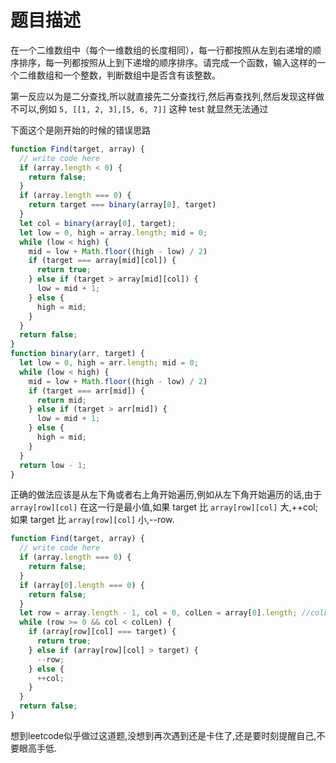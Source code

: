 # 题目描述

在一个二维数组中（每个一维数组的长度相同），每一行都按照从左到右递增的顺序排序，每一列都按照从上到下递增的顺序排序。请完成一个函数，输入这样的一个二维数组和一个整数，判断数组中是否含有该整数。

第一反应以为是二分查找,所以就直接先二分查找行,然后再查找列,然后发现这样做不可以,例如 `5, [[1, 2, 3],[5, 6, 7]]` 这种 test 就显然无法通过

下面这个是刚开始的时候的错误思路
```js
function Find(target, array) {
  // write code here
  if (array.length < 0) {
    return false;
  }
  if (array.length === 0) {
    return target === binary(array[0], target)
  }
  let col = binary(array[0], target);
  let low = 0, high = array.length; mid = 0;
  while (low < high) {
    mid = low + Math.floor((high - low) / 2)
    if (target === array[mid][col]) {
      return true;
    } else if (target > array[mid][col]) {
      low = mid + 1;
    } else {
      high = mid;
    }
  }
  return false;
}
function binary(arr, target) {
  let low = 0, high = arr.length; mid = 0;
  while (low < high) {
    mid = low + Math.floor((high - low) / 2)
    if (target === arr[mid]) {
      return mid;
    } else if (target > arr[mid]) {
      low = mid + 1;
    } else {
      high = mid;
    }
  }
  return low - 1;
}
```

正确的做法应该是从左下角或者右上角开始遍历,例如从左下角开始遍历的话,由于 `array[row][col]` 在这一行是最小值,如果 target 比 `array[row][col]` 大,++col;如果 target 比 `array[row][col]` 小,--row.

```js
function Find(target, array) {
  // write code here
  if (array.length === 0) {
    return false;
  }
  if (array[0].length === 0) {
    return false;
  }
  let row = array.length - 1, col = 0, colLen = array[0].length; //colLen 为数组有多少列
  while (row >= 0 && col < colLen) {
    if (array[row][col] === target) {
      return true;
    } else if (array[row][col] > target) {
      --row;
    } else {
      ++col;
    }
  }
  return false;
}
```

想到leetcode似乎做过这道题,没想到再次遇到还是卡住了,还是要时刻提醒自己,不要眼高手低.